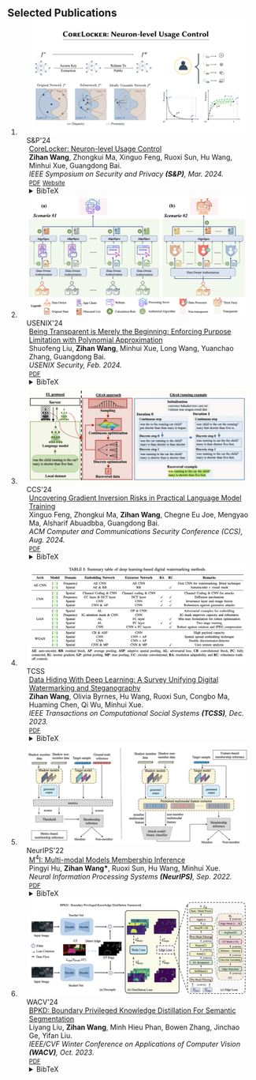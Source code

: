<h2 id="publications" style="margin: 2px 0px -15px;">Selected Publications</h2>

<div class="publications">
<ol class="bibliography">



<li>
<div class="pub-row">

  <div class="col-sm-3 abbr" style="position: relative;padding-right: 15px;padding-left: 15px;">
    <img src="assets/img/sp_cover.png" class="teaser img-fluid z-depth-1">
    <abbr class="badge">S&P'24</abbr>
  </div>

  <div class="col-sm-9" style="position: relative;padding-right: 15px;padding-left: 20px;">
    <div class="title"><a href="https://www.computer.org/csdl/proceedings-article/sp/2024/313000a222/1WPcYMh3F1C">CoreLocker: Neuron-level Usage Control</a></div>
    <div class="author"><strong>Zihan Wang</strong>, Zhongkui Ma, Xinguo Feng, Ruoxi Sun, Hu Wang, Minhui Xue, Guangdong Bai.</div>
    <div class="periodical"><em>IEEE Symposium on Security and Privacy <strong>(S&P)</strong>, Mar. 2024.</em></div>
    <div class="links">
      <a href="https://www.zihan.com.au/assets/files/SP24CoreLocker.pdf" class="btn btn-sm z-depth-0" role="button" target="_blank" style="font-size:12px;">PDF</a>
      <a href="../SP24CoreLocker.html" class="btn btn-sm z-depth-0" role="button" style="font-size:12px;">Website</a>
      <details class="auto-close">
        <summary class="btn btn-sm z-depth-0">BibTeX</summary>
        <pre style="font-size:10px;">
@inproceedings{wang2024corelocker,
  title={CoreLocker: Neuron-level Usage Control},
  author={Wang, Zihan and Ma, Zhongkui and Feng, Xinguo and Sun, Ruoxi and Wang, Hu and Xue, Minhui and Bai, Guangdong.},
  booktitle={IEEE Symposium on Security and Privacy (S\&P)},
  doi = {10.1109/SP54263.2024.00182},
  url = {https://doi.ieeecomputersociety.org/10.1109/SP54263.2024.00182},
  pages = {222-222},
  year={2024}
}        </pre>
    </details>
    </div>
  </div>
</div>
</li>


<li>
<div class="pub-row">

  <div class="col-sm-3 abbr" style="position: relative;padding-right: 15px;padding-left: 15px;">
    <img src="assets/img/usenix24.png" class="teaser img-fluid z-depth-1">
    <abbr class="badge">USENIX'24</abbr>
  </div>

  <div class="col-sm-9" style="position: relative;padding-right: 15px;padding-left: 20px;">
    <div class="title"><a href="https://www.usenix.org/system/files/sec24fall-prepub-2516-liu-shuofeng.pdf" target="_blank">Being Transparent is Merely the Beginning: Enforcing Purpose Limitation with Polynomial Approximation</a></div>
    <div class="author">Shuofeng Liu, <strong>Zihan Wang</strong>, Minhui Xue, Long Wang, Yuanchao Zhang, Guangdong Bai. </div>
    <div class="periodical"><em>USENIX Security, Feb. 2024.</em></div>
    <div class="links">
      <a href="https://www.usenix.org/system/files/sec24fall-prepub-2516-liu-shuofeng.pdf" class="btn btn-sm z-depth-0" role="button" target="_blank" style="font-size:12px;">PDF</a>
      <details class="auto-close">
        <summary class="btn btn-sm z-depth-0">BibTeX</summary>
        <pre style="font-size:10px;">
@inproceedings{liu2024purpose,
  title={Being Transparent is Merely the Beginning: Enforcing Purpose Limitation with Polynomial Approximation},
  author={Liu, Shuofeng and Wang, Zihan and Xue, Minhui and Wang, Long and Zhang, Yuanchao and Bai, Guangdong.},
  journal={USENIX Security},
  year={2024}
}        </pre>
    </details>
    </div>
  </div>
</div>
</li>


<li>
<div class="pub-row">

  <div class="col-sm-3 abbr" style="position: relative;padding-right: 15px;padding-left: 15px;">
    <img src="https://raw.githubusercontent.com/UQ-Trust-Lab/UQ-Trust-Lab.github.io/master/static/covers/grab_ccs.webp" class="teaser img-fluid z-depth-1">
    <abbr class="badge">CCS'24</abbr>
  </div>

  <div class="col-sm-9" style="position: relative;padding-right: 15px;padding-left: 20px;">
    <div class="title"><a href="" target="_blank">Uncovering Gradient Inversion Risks in Practical Language Model Training</a></div>
    <div class="author">Xinguo Feng, Zhongkui Ma, <strong>Zihan Wang</strong>, Chegne Eu Joe, Mengyao Ma, Alsharif Abuadbba, Guangdong Bai. </div>
    <div class="periodical"><em>ACM Computer and Communications Security Conference (CCS), Aug. 2024.</em></div>
    <div class="links">
      <a href="" class="btn btn-sm z-depth-0" role="button" target="_blank" style="font-size:12px;">PDF</a>
      <details class="auto-close">
        <summary class="btn btn-sm z-depth-0">BibTeX</summary>
        <pre style="font-size:10px;">
@inproceedings{
}        </pre>
    </details>
    </div>
  </div>
</div>
</li>


<li>
<div class="pub-row">

  <div class="col-sm-3 abbr" style="position: relative;padding-right: 15px;padding-left: 15px;">
    <img src="assets/img/tcss23.png" class="teaser img-fluid z-depth-1">
    <abbr class="badge">TCSS</abbr>
  </div>

  <div class="col-sm-9" style="position: relative;padding-right: 15px;padding-left: 20px;">
    <div class="title"><a href="https://ieeexplore.ieee.org/abstract/document/10123415">Data Hiding With Deep Learning: A Survey Unifying Digital Watermarking and Steganography</a></div>
    <div class="author"><strong>Zihan Wang</strong>, Olivia Byrnes, Hu Wang, Ruoxi Sun, Congbo Ma, Huaming Chen, Qi Wu, Minhui Xue.</div>
    <div class="periodical"><em>IEEE Transactions on Computational Social Systems
 <strong>(TCSS)</strong>, Dec. 2023.</em></div>
    <div class="links">
      <a href="https://ieeexplore.ieee.org/abstract/document/10123415" class="btn btn-sm z-depth-0" role="button" target="_blank" style="font-size:12px;">PDF</a>
      <details class="auto-close">
        <summary class="btn btn-sm z-depth-0">BibTeX</summary>
        <pre style="font-size:10px;">
@article{wang2023data,
  title={Data hiding with deep learning: a survey unifying digital watermarking and steganography},
  author={Wang, Zihan and Byrnes, Olivia and Wang, Hu and Sun, Ruoxi and Ma, Congbo and Chen, Huaming and Wu, Qi and Xue, Minhui},
  journal={IEEE Transactions on Computational Social Systems},
  year={2023},
  publisher={IEEE}
}        </pre>
    </details>
    </div>
  </div>
</div>
</li>

<li>
<div class="pub-row">

  <div class="col-sm-3 abbr" style="position: relative;padding-right: 15px;padding-left: 15px;">
    <img src="assets/img/nips22.png" class="teaser img-fluid z-depth-1">
    <abbr class="badge">NeurIPS'22</abbr>
  </div>

  <div class="col-sm-9" style="position: relative;padding-right: 15px;padding-left: 20px;">
    <div class="title"><a href="https://proceedings.neurips.cc/paper_files/paper/2022/file/0c79d6ed1788653643a1ac67b6ea32a7-Paper-Conference.pdf">M<sup>4</sup>I: Multi-modal Models Membership Inference
</a></div>
    <div class="author">Pingyi Hu, <strong>Zihan Wang*</strong>, Ruoxi Sun, Hu Wang, Minhui Xue.</div>
    <div class="periodical"><em>Neural Information Processing Systems <strong>(NeurIPS)</strong>, Sep. 2022.</em></div>
    <div class="links">
      <a href="https://proceedings.neurips.cc/paper_files/paper/2022/file/0c79d6ed1788653643a1ac67b6ea32a7-Paper-Conference.pdf" class="btn btn-sm z-depth-0" role="button" target="_blank" style="font-size:12px;">PDF</a>
    <details class="auto-close">
        <summary class="btn btn-sm z-depth-0">BibTeX</summary>
        <pre style="font-size:10px;">
@inproceedings{hu2022m,
  title={M $\^{} 4$ I: Multi-modal Models Membership Inference},
  author={Hu, Pingyi and Wang, Zihan and Sun, Ruoxi and Wang, Hu and Xue, Minhui},
  journal={Advances in Neural Information Processing Systems},
  volume={35},
  pages={1867--1882},
  year={2022}
}        </pre>
    </details>
    </div>
  </div>
</div>
</li>


<li>
<div class="pub-row">

  <div class="col-sm-3 abbr" style="position: relative;padding-right: 15px;padding-left: 15px;">
    <img src="assets/img/wacv23.png" class="teaser img-fluid z-depth-1">
    <abbr class="badge">WACV'24</abbr>
  </div>

  <div class="col-sm-9" style="position: relative;padding-right: 15px;padding-left: 20px;">
    <div class="title"><a href="https://openaccess.thecvf.com/content/WACV2024/papers/Liu_BPKD_Boundary_Privileged_Knowledge_Distillation_for_Semantic_Segmentation_WACV_2024_paper.pdf" target="_blank">BPKD: Boundary Privileged Knowledge Distillation For Semantic Segmentation</a></div>
    <div class="author">Liyang Liu, <strong>Zihan Wang</strong>, Minh Hieu Phan, Bowen Zhang, Jinchao Ge, Yifan Liu. </div>
    <div class="periodical"><em>IEEE/CVF Winter Conference on Applications of Computer Vision <strong>(WACV)</strong>, Oct. 2023.</em></div>
    <div class="links">
      <a href="https://openaccess.thecvf.com/content/WACV2024/papers/Liu_BPKD_Boundary_Privileged_Knowledge_Distillation_for_Semantic_Segmentation_WACV_2024_paper.pdf" class="btn btn-sm z-depth-0" role="button" target="_blank" style="font-size:12px;">PDF</a>
    <details class="auto-close">
        <summary class="btn btn-sm z-depth-0">BibTeX</summary>
        <pre style="font-size:10px;">
@inproceedings{liu2024bpkd,
  title={BPKD: Boundary Privileged Knowledge Distillation For Semantic Segmentation},
  author={Liu, Liyang and Wang, Zihan and Phan, Minh Hieu and Zhang, Bowen and Ge, Jinchao and Liu, Yifan},
  booktitle={Proceedings of the IEEE/CVF Winter Conference on Applications of Computer Vision},
  pages={1062--1072},
  year={2024}
}        </pre>
    </details>    </div>
  </div>
</div>
</li>

  
<br>

</ol>
</div>
<script>
  document.querySelectorAll('.auto-close').forEach(function(details) {
    details.addEventListener('toggle', function() {
      if (this.open) {
        setTimeout(() => {
          this.open = false; 
        }, 4500);
      }
    });
  });
</script>
